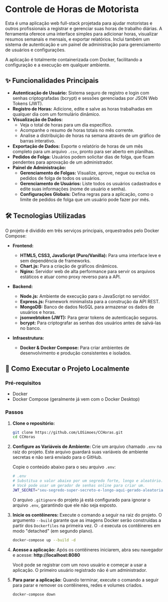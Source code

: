 # Controle de Horas de Motorista

Esta é uma aplicação web full-stack projetada para ajudar motoristas e outros profissionais a registrar e gerenciar suas horas de trabalho diárias. A ferramenta oferece uma interface simples para adicionar horas, visualizar resumos semanais e mensais, e exportar relatórios. Inclui também um sistema de autenticação e um painel de administração para gerenciamento de usuários e configurações.

A aplicação é totalmente containerizada com Docker, facilitando a configuração e a execução em qualquer ambiente.

 <!-- TODO: Substitua por um screenshot real da sua aplicação -->

## ✨ Funcionalidades Principais

*   **Autenticação de Usuário:** Sistema seguro de registro e login com senhas criptografadas (bcrypt) e sessões gerenciadas por JSON Web Tokens (JWT).
*   **Registro de Horas:** Adicione, edite e salve as horas trabalhadas em qualquer dia com um formulário dinâmico.
*   **Visualização de Dados:**
    *   Veja o total de horas para um dia específico.
    *   Acompanhe o resumo de horas totais no mês corrente.
    *   Analise a distribuição de horas na semana através de um gráfico de barras interativo.
*   **Exportação de Dados:** Exporte o relatório de horas de um mês completo para um arquivo `.csv`, pronto para ser aberto em planilhas.
*   **Pedidos de Folga:** Usuários podem solicitar dias de folga, que ficam pendentes para aprovação de um administrador.
*   **Painel de Administração:**
    *   **Gerenciamento de Folgas:** Visualize, aprove, negue ou exclua os pedidos de folga de todos os usuários.
    *   **Gerenciamento de Usuários:** Liste todos os usuários cadastrados e edite suas informações (nome de usuário e senha).
    *   **Configurações Globais:** Defina regras para a aplicação, como o limite de pedidos de folga que um usuário pode fazer por mês.

## 🛠️ Tecnologias Utilizadas

O projeto é dividido em três serviços principais, orquestrados pelo Docker Compose:

*   **Frontend:**
    *   **HTML5, CSS3, JavaScript (Puro/Vanilla):** Para uma interface leve e sem dependência de frameworks.
    *   **Chart.js:** Para a criação de gráficos dinâmicos.
    *   **Nginx:** Servidor web de alta performance para servir os arquivos estáticos e atuar como proxy reverso para a API.

*   **Backend:**
    *   **Node.js:** Ambiente de execução para o JavaScript no servidor.
    *   **Express.js:** Framework minimalista para a construção da API REST.
    *   **MongoDB:** Banco de dados NoSQL para armazenar os dados de usuários e horas.
    *   **jsonwebtoken (JWT):** Para gerar tokens de autenticação seguros.
    *   **bcrypt:** Para criptografar as senhas dos usuários antes de salvá-las no banco.

*   **Infraestrutura:**
    *   **Docker & Docker Compose:** Para criar ambientes de desenvolvimento e produção consistentes e isolados.

## 🚀 Como Executar o Projeto Localmente

### Pré-requisitos

*   Docker
*   Docker Compose (geralmente já vem com o Docker Desktop)

### Passos

1.  **Clone o repositório:**
    ```bash
    git clone https://github.com/LOSimoes/CCHoras.git
    cd CCHoras
    ```

2.  **Configure as Variáveis de Ambiente:**
    Crie um arquivo chamado `.env` na raiz do projeto. Este arquivo guardará suas variáveis de ambiente secretas e não será enviado para o GitHub.

    Copie o conteúdo abaixo para o seu arquivo `.env`:

    ```bash
    # .env
    # Substitua o valor abaixo por um segredo forte, longo e aleatório.
    # Você pode usar um gerador de senhas online para criar um.
    JWT_SECRET="seu-segredo-super-secreto-e-longo-aqui-gerado-aleatoriamente"
    ```
    O arquivo `.gitignore` do projeto já está configurado para ignorar o arquivo `.env`, garantindo que ele não seja exposto.

3.  **Inicie os contêineres:**
    Execute o comando a seguir na raiz do projeto. O argumento `--build` garante que as imagens Docker serão construídas a partir dos `Dockerfiles` na primeira vez. O `-d` executa os contêineres em modo "detached" (em segundo plano).

    ```bash
    docker-compose up --build -d
    ```

4.  **Acesse a aplicação:**
    Após os contêineres iniciarem, abra seu navegador e acesse:
    **http://localhost:8080**

    Você pode se registrar com um novo usuário e começar a usar a aplicação. O primeiro usuário registrado não é um administrador.

5.  **Para parar a aplicação:**
    Quando terminar, execute o comando a seguir para parar e remover os contêineres, redes e volumes criados.

    ```bash
    docker-compose down
    ```
